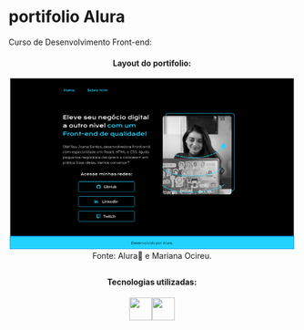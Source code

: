 # portifolio Alura

Curso de Desenvolvimento Front-end:

<div align="center">
  
  <h4>Layout do portifolio:</h4>
  <img width="500" src="https://github.com/marisouza31/portifolioAlura/blob/main/README/portifolio.png"><br>
   Fonte: Alura💙 e Mariana Ocireu.
</div>

##

<div align="center">
<h4>Tecnologias utilizadas:</h4>
 <img src="https://cdn.jsdelivr.net/gh/devicons/devicon@latest/icons/html5/html5-original.svg" height="40" width="40" /><img src="https://cdn.jsdelivr.net/gh/devicons/devicon@latest/icons/css3/css3-original.svg" height="40" width="40" />
</div>
